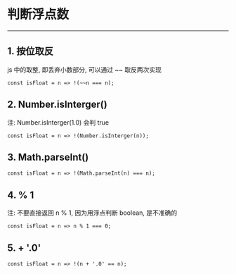 # 判断浮点数

---

## 1. 按位取反
js 中的取整, 即丢弃小数部分, 可以通过 ~~ 取反两次实现 <br>
```
const isFloat = n => !(~~n === n);
```

## 2. Number.isInterger()
注: Number.isInterger(1.0) 会判 true <br>
```
const isFloat = n => !(Number.isInterger(n));
```

## 3. Math.parseInt()
```
const isFloat = n => !(Math.parseInt(n) === n);
```

## 4. % 1
注: 不要直接返回 n % 1, 因为用浮点判断 boolean, 是不准确的 <br>
```
const isFloat = n => n % 1 === 0;
```

## 5. + '.0'
```
const isFloat = n => !(n + '.0' == n);
```
